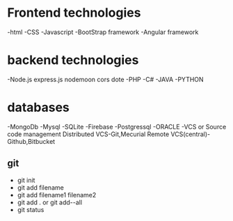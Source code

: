 # Frontend technologies
-html
-CSS
-Javascript
-BootStrap framework
-Angular framework

# backend technologies
-Node.js
	express.js
 	nodemoon
 	cors
 	dote
-PHP
-C#
-JAVA
-PYTHON

# databases 
-MongoDb
-Mysql
-SQLite
-Firebase
-Postgressql
-ORACLE
-VCS or Source code management
  Distributed VCS-Git,Mecurial
  Remote VCS(central)-Github,Bitbucket

  ## git
  - git init
  - git add filename
  - git add filename1 filename2
  - git add . or git add--all
  - git status